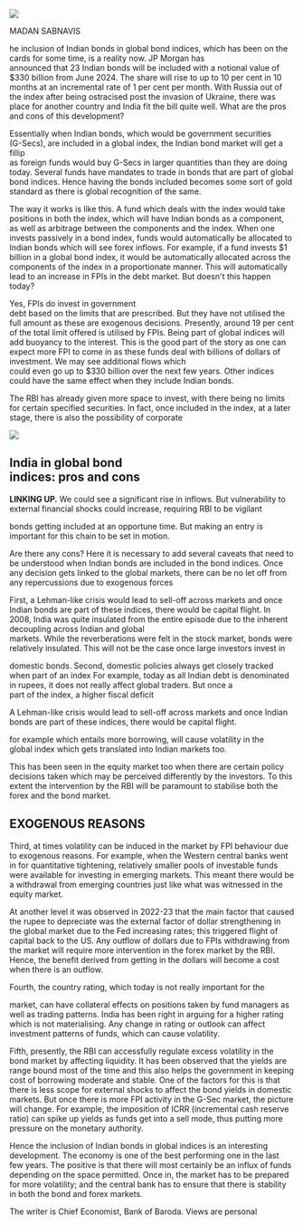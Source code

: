 ![](_page_0_Picture_0.jpeg)

MADAN SABNAVIS

he inclusion of Indian bonds in global bond indices, which has been on the cards for some time, is a reality now. JP Morgan has<br>announced that 23 Indian bonds will be included with a notional value of \$330 billion from June 2024. The share will rise to up to 10 per cent in 10 months at an incremental rate of 1 per cent per month. With Russia out of the index after being ostracised post the invasion of Ukraine, there was place for another country and India fit the bill quite well. What are the pros and cons of this development?

Essentially when Indian bonds, which would be government securities<br>(G-Secs), are included in a global index, the Indian bond market will get a fillip<br>as foreign funds would buy G-Secs in larger quantities than they are doing today. Several funds have mandates to trade in bonds that are part of global bond indices. Hence having the bonds included becomes some sort of gold standard as there is global recognition of the same.

The way it works is like this. A fund which deals with the index would take positions in both the index, which will have Indian bonds as a component, as well as arbitrage between the components and the index. When one invests passively in a bond index, funds would automatically be allocated to Indian bonds which will see forex inflows. For example, if a fund invests \$1 billion in a global bond index, it would be automatically allocated across the components of the index in a proportionate manner. This will automatically lead to an increase in FPIs in the debt market. But doesn't this happen today?

Yes, FPIs do invest in government<br>debt based on the limits that are prescribed. But they have not utilised the full amount as these are exogenous decisions. Presently, around 19 per cent of the total limit offered is utilised by FPIs. Being part of global indices will add buoyancy to the interest. This is the good part of the story as one can expect more FPI to come in as these funds deal with billions of dollars of investment. We may see additional flows which<br>could even go up to \$330 billion over the next few years. Other indices could have the same effect when they include Indian bonds.

The RBI has already given more space to invest, with there being no limits for certain specified securities. In fact, once included in the index, at a later stage, there is also the possibility of corporate

![](_page_0_Picture_7.jpeg)

## India in global bond<br>indices: pros and cons

**LINKING UP.** We could see a significant rise in inflows. But vulnerability to external financial shocks could increase, requiring RBI to be vigilant

bonds getting included at an opportune time. But making an entry is important for this chain to be set in motion.

Are there any cons? Here it is necessary to add several caveats that need to be understood when Indian bonds are included in the bond indices. Once any decision gets linked to the global markets, there can be no let off from any repercussions due to exogenous forces

First, a Lehman-like crisis would lead to sell-off across markets and once Indian bonds are part of these indices, there would be capital flight. In 2008, India was quite insulated from the entire episode due to the inherent decoupling across Indian and global<br>markets. While the reverberations were felt in the stock market, bonds were relatively insulated. This will not be the case once large investors invest in

domestic bonds. Second, domestic policies always get closely tracked when part of an index For example, today as all Indian debt is denominated in rupees, it does not really affect global traders. But once a<br>part of the index, a higher fiscal deficit

A Lehman-like crisis would lead to sell-off across markets and once Indian bonds are part of these indices, there would be capital flight.

for example which entails more borrowing, will cause volatility in the<br>global index which gets translated into Indian markets too.

This has been seen in the equity market too when there are certain policy decisions taken which may be perceived differently by the investors. To this extent the intervention by the RBI will be paramount to stabilise both the forex and the bond market.

## EXOGENOUS REASONS

Third, at times volatility can be induced in the market by FPI behaviour due to exogenous reasons. For example, when the Western central banks went in for quantitative tightening, relatively smaller pools of investable funds were available for investing in emerging markets. This meant there would be a withdrawal from emerging countries just like what was witnessed in the equity market.

At another level it was observed in 2022-23 that the main factor that caused the rupee to depreciate was the external factor of dollar strengthening in the global market due to the Fed increasing rates; this triggered flight of<br>capital back to the US. Any outflow of dollars due to FPIs withdrawing from the market will require more intervention in the forex market by the RBI. Hence, the benefit derived from getting in the dollars will become a cost when there is an outflow.

Fourth, the country rating, which today is not really important for the

market, can have collateral effects on positions taken by fund managers as well as trading patterns. India has been right in arguing for a higher rating<br>which is not materialising. Any change in rating or outlook can affect investment patterns of funds, which can cause volatility.

Fifth, presently, the RBI can accessfully regulate excess volatility in the bond market by affecting liquidity. It has been observed that the yields are range bound most of the time and this also helps the government in keeping cost of borrowing moderate and stable. One of the factors for this is that there is less scope for external shocks to affect the bond yields in domestic markets. But once there is more FPI activity in the G-Sec market, the picture will change. For example, the imposition of ICRR (incremental cash reserve ratio) can spike up yields as funds get into a sell mode, thus putting more pressure on the monetary authority.

Hence the inclusion of Indian bonds in global indices is an interesting development. The economy is one of the best performing one in the last few years. The positive is that there will most certainly be an influx of funds depending on the space permitted. Once in, the market has to be prepared for more volatility; and the central bank has to ensure that there is stability in both the bond and forex markets.

The writer is Chief Economist, Bank of Baroda. Views are personal